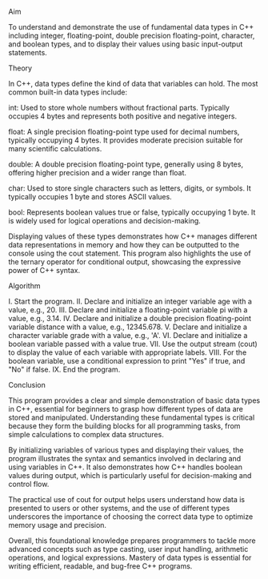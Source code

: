 Aim

To understand and demonstrate the use of fundamental data types in C++ including integer, floating-point, double precision floating-point, character, and boolean types, and to display their values using basic input-output statements.

Theory

In C++, data types define the kind of data that variables can hold. The most common built-in data types include:

int: Used to store whole numbers without fractional parts. Typically occupies 4 bytes and represents both positive and negative integers.

float: A single precision floating-point type used for decimal numbers, typically occupying 4 bytes. It provides moderate precision suitable for many scientific calculations.

double: A double precision floating-point type, generally using 8 bytes, offering higher precision and a wider range than float.

char: Used to store single characters such as letters, digits, or symbols. It typically occupies 1 byte and stores ASCII values.

bool: Represents boolean values true or false, typically occupying 1 byte. It is widely used for logical operations and decision-making.

Displaying values of these types demonstrates how C++ manages different data representations in memory and how they can be outputted to the console using the cout statement. This program also highlights the use of the ternary operator for conditional output, showcasing the expressive power of C++ syntax.

Algorithm

I. Start the program.
II. Declare and initialize an integer variable age with a value, e.g., 20.
III. Declare and initialize a floating-point variable pi with a value, e.g., 3.14.
IV. Declare and initialize a double precision floating-point variable distance with a value, e.g., 12345.678.
V. Declare and initialize a character variable grade with a value, e.g., 'A'.
VI. Declare and initialize a boolean variable passed with a value true.
VII. Use the output stream (cout) to display the value of each variable with appropriate labels.
VIII. For the boolean variable, use a conditional expression to print "Yes" if true, and "No" if false.
IX. End the program.

Conclusion

This program provides a clear and simple demonstration of basic data types in C++, essential for beginners to grasp how different types of data are stored and manipulated. Understanding these fundamental types is critical because they form the building blocks for all programming tasks, from simple calculations to complex data structures.

By initializing variables of various types and displaying their values, the program illustrates the syntax and semantics involved in declaring and using variables in C++. It also demonstrates how C++ handles boolean values during output, which is particularly useful for decision-making and control flow.

The practical use of cout for output helps users understand how data is presented to users or other systems, and the use of different types underscores the importance of choosing the correct data type to optimize memory usage and precision.

Overall, this foundational knowledge prepares programmers to tackle more advanced concepts such as type casting, user input handling, arithmetic operations, and logical expressions. Mastery of data types is essential for writing efficient, readable, and bug-free C++ programs.


